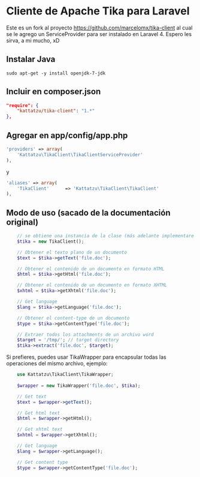 Cliente de Apache Tika para Laravel
===================
Este es un fork al proyecto https://github.com/marcelomx/tika-client al cual se le agrego un ServiceProvider para ser instalado en Laravel 4. Espero les sirva, a mi mucho, xD

Instalar Java
-
```ssh
sudo apt-get -y install openjdk-7-jdk
```

Incluir en composer.json
-
```json
"require": {
	"kattatzu/tika-client": "1.*"
},
```

Agregar en app/config/app.php
-
```php
'providers' => array(
	'Kattatzu\TikaClient\TikaClientServiceProvider'
),
```

y

```php
'aliases' => array(
	'TikaClient' 	  => 'Kattatzu\TikaClient\TikaClient'
),
```

Modo de uso (sacado de la documentación original)
-

```php
    // se obtiene una instancia de la clase (más adelante implementare Facades)
    $tika = new TikaClient();

    // Obtener el texto plano de un documento
    $text = $tika->getText('file.doc');

    // Obtener el contenido de un documento en formato HTML
    $html = $tika->getHtml('file.doc');

    // Obtener el contenido de un documento en formato XHTML
    $xhtml = $tika->getXhtml('file.doc');

    // Get language
    $lang = $tika->getLanguage('file.doc');

    // Obtener el content-type de un documento
    $type = $tika->getContentType('file.doc');

    // Extraer todos los attachments de un archivo word
    $target = '/tmp/'; // target directory
    $tika->extract('file.doc', $target);
```

Si prefieres, puedes usar TikaWrapper para encapsular todas las operaciones del mismo archivo, ejemplo:

```php
    use Kattatzu\TikaClient\TikaWrapper;
    
    $wrapper = new TikaWrapper('file.doc', $tika);

    // Get text
    $text = $wrapper->getText();

    // Get html text
    $html = $wrapper->getHtml();

    // Get xhtml text
    $xhtml = $wrapper->getXhtml();

    // Get language
    $lang = $wrapper->getLanguage();

    // Get content type
    $type = $wrapper->getContentType('file.doc');
```
